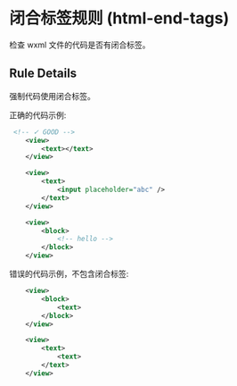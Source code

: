 # 闭合标签规则 (html-end-tags)

检查 wxml 文件的代码是否有闭合标签。

## Rule Details

强制代码使用闭合标签。

正确的代码示例:

```xml
 <!-- ✓ GOOD -->
    <view>
        <text></text>
    </view>

    <view>
        <text>
            <input placeholder="abc" />
        </text>
    </view>

    <view>
        <block>
            <!-- hello -->
        </block>
    </view>
```

错误的代码示例，不包含闭合标签:

```xml
    <view>
        <block>
            <text>
        </block>
    </view>

    <view>
        <text>
            <text>
        </text>
    </view>
```



